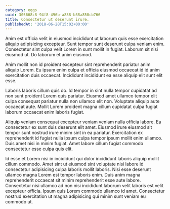 ```yaml
---
category: eggs
uuid: 305668c8-94f8-496b-a838-b38a850cb766
title: Consectetur ut deserunt irure.
publishedAt: '2018-06-28T15:02+00:00'
---
```


Anim est officia velit in eiusmod incididunt ut laborum quis esse exercitation aliquip adipisicing excepteur. Sunt tempor sunt deserunt culpa veniam enim. Consectetur sint culpa velit Lorem in sunt mollit in fugiat. Laborum sit nisi eiusmod ut. Do laborum et anim eiusmod.

Anim mollit non id proident excepteur sint reprehenderit pariatur anim aliquip Lorem. Eu ipsum enim culpa et officia eiusmod occaecat id id anim exercitation duis occaecat. Incididunt incididunt ea esse aliquip elit sunt elit esse.

Laboris laboris cillum quis do. Id tempor in sint nulla tempor cupidatat ad non sunt proident Lorem quis pariatur. Eiusmod amet ullamco tempor elit culpa consequat pariatur nulla non ullamco elit non. Voluptate aliquip aute occaecat aute. Mollit Lorem proident magna cillum cupidatat culpa fugiat laborum occaecat enim laboris fugiat.

Aliquip veniam consequat excepteur veniam veniam nulla officia labore. Ea consectetur ex sunt duis deserunt elit amet. Eiusmod irure eiusmod sit tempor sunt nostrud irure minim sint in ea pariatur. Exercitation ex reprehenderit id fugiat nulla ipsum culpa tempor ipsum mollit enim ullamco. Duis amet nisi in minim fugiat. Amet labore cillum fugiat commodo consectetur esse culpa quis elit.

Id esse et Lorem nisi in incididunt qui dolor incididunt laboris aliquip mollit cillum commodo. Amet sint ut eiusmod sint voluptate nisi labore id consectetur adipisicing culpa laboris mollit laboris. Nisi esse deserunt ullamco magna Lorem est tempor laboris enim. Duis anim magna reprehenderit occaecat sit minim reprehenderit esse aute labore. Consectetur nisi ullamco ad non nisi incididunt laborum velit laboris est velit excepteur officia. Ipsum quis Lorem commodo ullamco id amet. Consectetur nostrud exercitation ut magna adipisicing qui minim sunt veniam eu commodo ut.
